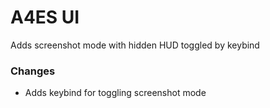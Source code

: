 # A4ES UI
Adds screenshot mode with hidden HUD toggled by keybind

### Changes
- Adds keybind for toggling screenshot mode
